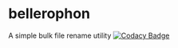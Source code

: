 # bellerophon
A simple bulk file rename utility
[![Codacy Badge](https://api.codacy.com/project/badge/Grade/5d5a1ca5440a4bf2992a0f2ca757114d)](https://www.codacy.com/app/amalrajks/bellerophon?utm_source=github.com&amp;utm_medium=referral&amp;utm_content=InspiredCoders/bellerophon&amp;utm_campaign=Badge_Grade)

